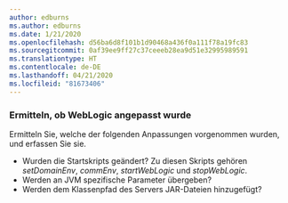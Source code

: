 ```yaml
---
author: edburns
ms.author: edburns
ms.date: 1/21/2020
ms.openlocfilehash: d56ba6d8f101b1d90468a436f0a111f78a19fc83
ms.sourcegitcommit: 0af39ee9ff27c37ceeeb28ea9d51e32995989591
ms.translationtype: HT
ms.contentlocale: de-DE
ms.lasthandoff: 04/21/2020
ms.locfileid: "81673406"
---
```

### <a name="determine-whether-weblogic-has-been-customized"></a>Ermitteln, ob WebLogic angepasst wurde

Ermitteln Sie, welche der folgenden Anpassungen vorgenommen wurden, und erfassen Sie sie.

* Wurden die Startskripts geändert? Zu diesen Skripts gehören *setDomainEnv*, *commEnv*, *startWebLogic* und *stopWebLogic*.
* Werden an JVM spezifische Parameter übergeben?
* Werden dem Klassenpfad des Servers JAR-Dateien hinzugefügt?
